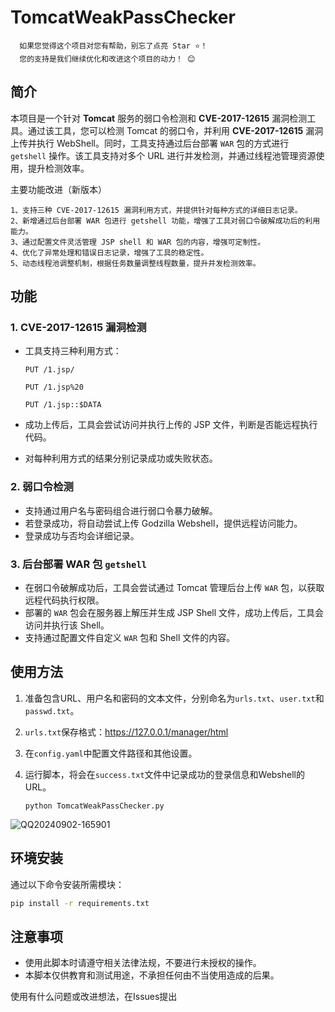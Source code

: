 # TomcatWeakPassChecker

      如果您觉得这个项目对您有帮助，别忘了点亮 Star ⭐！
      您的支持是我们继续优化和改进这个项目的动力！ 😊

## 简介

本项目是一个针对 **Tomcat** 服务的弱口令检测和 **CVE-2017-12615** 漏洞检测工具。通过该工具，您可以检测 Tomcat 的弱口令，并利用 **CVE-2017-12615** 漏洞上传并执行 WebShell。同时，工具支持通过后台部署 `WAR` 包的方式进行 `getshell` 操作。该工具支持对多个 URL 进行并发检测，并通过线程池管理资源使用，提升检测效率。

主要功能改进（新版本）

    1、支持三种 CVE-2017-12615 漏洞利用方式，并提供针对每种方式的详细日志记录。
    2、新增通过后台部署 WAR 包进行 getshell 功能，增强了工具对弱口令破解成功后的利用能力。
    3、通过配置文件灵活管理 JSP shell 和 WAR 包的内容，增强可定制性。
    4、优化了异常处理和错误日志记录，增强了工具的稳定性。
    5、动态线程池调整机制，根据任务数量调整线程数量，提升并发检测效率。

## 功能

### 1. **CVE-2017-12615 漏洞检测**
   - 工具支持三种利用方式：

      `PUT /1.jsp/`
     
      `PUT /1.jsp%20`
     
      `PUT /1.jsp::$DATA`
     
   - 成功上传后，工具会尝试访问并执行上传的 JSP 文件，判断是否能远程执行代码。
   - 对每种利用方式的结果分别记录成功或失败状态。

### 2. **弱口令检测**
   - 支持通过用户名与密码组合进行弱口令暴力破解。
   - 若登录成功，将自动尝试上传 Godzilla Webshell，提供远程访问能力。
   - 登录成功与否均会详细记录。

### 3. **后台部署 WAR 包 `getshell`**
   - 在弱口令破解成功后，工具会尝试通过 Tomcat 管理后台上传 `WAR` 包，以获取远程代码执行权限。
   - 部署的 `WAR` 包会在服务器上解压并生成 JSP Shell 文件，成功上传后，工具会访问并执行该 Shell。
   - 支持通过配置文件自定义 `WAR` 包和 Shell 文件的内容。


## 使用方法

1. 准备包含URL、用户名和密码的文本文件，分别命名为`urls.txt`、`user.txt`和`passwd.txt`。
2. `urls.txt`保存格式：https://127.0.0.1/manager/html
3. 在`config.yaml`中配置文件路径和其他设置。
4. 运行脚本，将会在`success.txt`文件中记录成功的登录信息和Webshell的URL。

   ```
   python TomcatWeakPassChecker.py
   ```


![QQ20240902-165901](https://github.com/user-attachments/assets/f920d41c-1427-489f-9b34-eb649160bd12)


## 环境安装

通过以下命令安装所需模块：

```bash
pip install -r requirements.txt
```


## 注意事项

- 使用此脚本时请遵守相关法律法规，不要进行未授权的操作。
- 本脚本仅供教育和测试用途，不承担任何由不当使用造成的后果。


使用有什么问题或改进想法，在Issues提出

